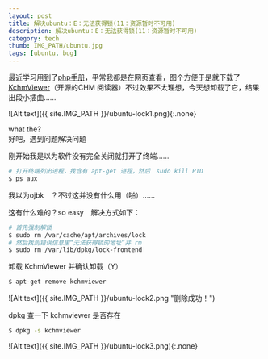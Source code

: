 ```yaml
---
layout: post
title: 解决ubuntu：E：无法获得锁(11：资源暂时不可用)
description: 解决ubuntu：E：无法获得锁(11：资源暂时不可用)
category: tech
thumb: IMG_PATH/ubuntu.jpg
tags: [ubuntu, bug]
---
```



最近学习用到了[php手册][1]，平常我都是在网页查看，图个方便于是就下载了[KchmViewer][2]（开源的CHM 阅读器）不过效果不太理想，今天想卸载了它，结果出段小插曲......  

![Alt text]({{ site.IMG_PATH }}/ubuntu-lock1.png){:.none}

what the?  
好吧，遇到问题解决问题  

刚开始我是以为软件没有完全关闭就打开了终端......  

```bash
# 打开终端列出进程，找含有 apt-get 进程，然后　sudo kill PID
$ ps aux 
```

我以为ojbk　？不过这并没有什么用（啪）......  

这有什么难的？so easy　解决方式如下：

```bash
# 首先强制解锁
$ sudo rm /var/cache/apt/archives/lock
# 然后找到错误信息里“无法获得锁的地址”并 rm
$ sudo rm /var/lib/dpkg/lock-frontend
```

卸载 KchmViewer 并确认卸载（Y）

```bash
$ apt-get remove kchmviewer 
```

![Alt text]({{ site.IMG_PATH }}/ubuntu-lock2.png "删除成功！") 

dpkg 查一下 kchmviewer 是否存在

```bash
$ dpkg -s kchmviewer
```

![Alt text]({{ site.IMG_PATH }}/ubuntu-lock3.png){:.none}


[1]: https://php.net
[2]: https://github.com/gyunaev/kchmviewer
